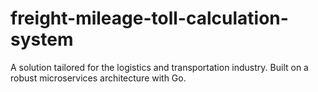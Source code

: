 # freight-mileage-toll-calculation-system
A solution tailored for the logistics and transportation industry. Built on a robust microservices architecture with Go.
